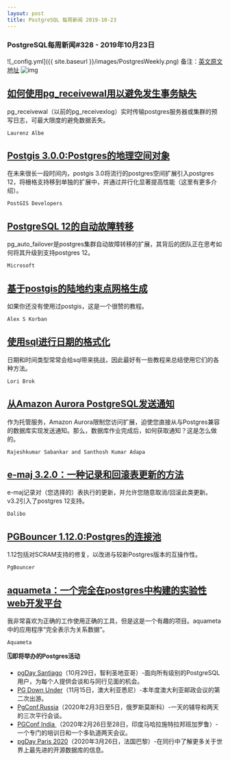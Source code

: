 ```yaml
---
layout: post
title: PostgreSQL 每周新闻 2019-10-23
---
```

### PostgreSQL每周新闻#328 - 2019年10月23日
![_config.yml]({{ site.baseurl }}/images/PostgresWeekly.png)
备注：[英文原文地址](https://postgresweekly.com/issues/328)
![img](https://res.cloudinary.com/cpress/image/upload/w_1280,e_sharpen:60/jiagvjutiltfsgdchttw.jpg)
## [如何使用pg_receivewal用以避免发生事务缺失](https://postgresweekly.com/link/78798/web)
pg_receivewal（以前的pg_receivexlog）实时传输postgres服务器或集群的预写日志，可最大限度的避免数据丢失。


`Laurenz Albe `
## [Postgis 3.0.0:Postgres的地理空间对象](https://postgresweekly.com/link/78799/web)
在未来很长一段时间内，postgis 3.0将流行的postgres空间扩展引入postgres 12，将栅格支持移到单独的扩展中，并通过并行化显著提高性能（这里有更多介绍）。

`PostGIS Developers `



## [PostgreSQL 12的自动故障转移](https://postgresweekly.com/link/78801/web)
pg_auto_failover是postgres集群自动故障转移的扩展，其背后的团队正在思考如何将其升级到支持postgres 12。


`Microsoft `
## [基于postgis的陆地约束点网格生成](https://postgresweekly.com/link/78803/web)
如果你还没有使用过postgis，这是一个很赞的教程。


`Alex S Korban `
## [使用sql进行日期的格式化](https://postgresweekly.com/link/78804/web)
日期和时间类型常常会给sql带来挑战，因此最好有一些教程来总结使用它们的各种方法。


`Lori Brok `
## [从Amazon Aurora PostgreSQL发送通知](https://postgresweekly.com/link/78805/web)
作为托管服务，Amazon Aurora限制您访问扩展，迫使您直接从与Postgres兼容的数据库实现发送通知。那么，数据库作业完成后，如何获取通知？这是怎么做的。


`Rajeshkumar Sabankar and Santhosh Kumar Adapa `
## [e-maj 3.2.0：一种记录和回滚表更新的方法](https://postgresweekly.com/link/78806/web)
e-maj记录对（您选择的）表执行的更新，并允许您随意取消/回滚此类更新。v3.2引入了postgres 12支持。


`Dalibo `
## [PGBouncer 1.12.0:Postgres的连接池](https://postgresweekly.com/link/78807/web)
1.12包括对SCRAM支持的修复，以改进与较新Postgres版本的互操作性。

`PgBouncer `



## [aquameta：一个完全在postgres中构建的实验性web开发平台](https://postgresweekly.com/link/78809/web)
我非常喜欢为正确的工作使用正确的工具，但是这是一个有趣的项目。aquameta中的应用程序“完全表示为关系数据”。


`Aquameta `




**🗓即将举办的Postgres活动**
- [pgDay Santiago](https://postgresweekly.com/link/78810/web)（10月29日，智利圣地亚哥）-面向所有级别的PostgreSQL用户，为每个人提供会谈和与同行见面的机会。
- [PG Down Under](https://postgresweekly.com/link/78811/web)（11月15日，澳大利亚悉尼）-本年度澳大利亚邮政会议的第二次出游。
- [PgConf.Russia](https://postgresweekly.com/link/78812/web)（2020年2月3日至5日，俄罗斯莫斯科）-一天的辅导和两天的三次平行会谈。
- [PGConf India ](https://postgresweekly.com/link/78813/web)（2020年2月26日至28日，印度马哈拉施特拉邦班加罗鲁）-一个专门的培训日和一个多轨道两天会议。
- [pgDay Paris 2020](https://postgresweekly.com/link/78814/web)（2020年3月26日，法国巴黎）-在同行中了解更多关于世界上最先进的开源数据库的信息。
